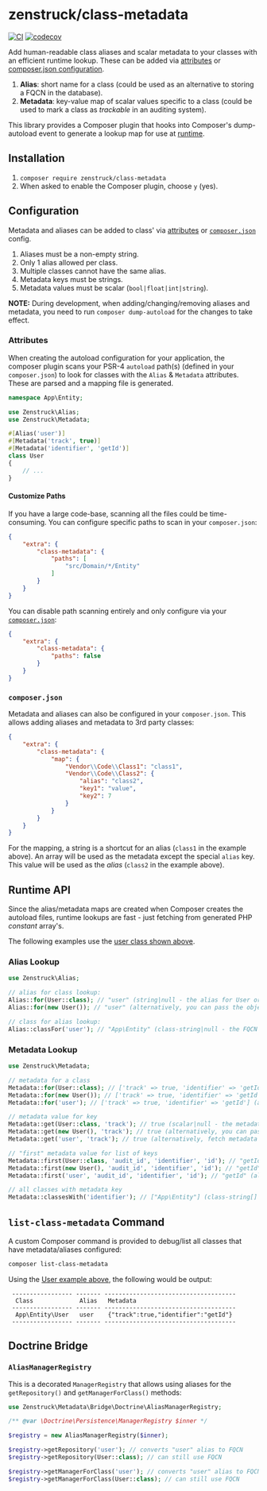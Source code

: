 # zenstruck/class-metadata

[![CI](https://github.com/zenstruck/class-metadata/actions/workflows/ci.yml/badge.svg)](https://github.com/zenstruck/class-metadata/actions/workflows/ci.yml)
[![codecov](https://codecov.io/gh/zenstruck/class-metadata/branch/1.x/graph/badge.svg?token=A8BKCMI6KD)](https://codecov.io/gh/zenstruck/class-metadata)

Add human-readable class aliases and scalar metadata to your classes with
an efficient runtime lookup. These can be added via [attributes](#attributes) or
[composer.json configuration](#composerjson).

1. **Alias**: short name for a class (could be used as an alternative to storing a FQCN
   in the database).
2. **Metadata**: key-value map of scalar values specific to a class (could be used
   to mark a class as _trackable_ in an auditing system).

This library provides a Composer plugin that hooks into Composer's dump-autoload
event to generate a lookup map for use at [runtime](#runtime-api).

## Installation

1. `composer require zenstruck/class-metadata`
2. When asked to enable the Composer plugin, choose `y` (yes).

## Configuration

Metadata and aliases can be added to class' via [attributes](#attributes) or
[`composer.json`](#composerjson) config.

1. Aliases must be a non-empty string.
2. Only 1 alias allowed per class.
3. Multiple classes cannot have the same alias.
4. Metadata keys must be strings.
5. Metadata values must be scalar (`bool|float|int|string`).

**NOTE:** During development, when adding/changing/removing aliases and
metadata, you need to run `composer dump-autoload` for the changes to take
effect.

### Attributes

When creating the autoload configuration for your application, the composer
plugin scans your PSR-4 `autoload` path(s) (defined in your `composer.json`)
to look for classes with the `Alias` & `Metadata` attributes. These are
parsed and a mapping file is generated.

```php
namespace App\Entity;

use Zenstruck\Alias;
use Zenstruck\Metadata;

#[Alias('user')]
#[Metadata('track', true)]
#[Metadata('identifier', 'getId')]
class User
{
    // ...
}
```

#### Customize Paths

If you have a large code-base, scanning all the files could be time-consuming.
You can configure specific paths to scan in your `composer.json`:

```json
{
    "extra": {
        "class-metadata": {
            "paths": [
                "src/Domain/*/Entity"
            ]
        }
    }
}
```

You can disable path scanning entirely and only configure via your
[`composer.json`](#composerjson):

```json
{
    "extra": {
        "class-metadata": {
            "paths": false
        }
    }
}
```

### `composer.json`

Metadata and aliases can also be configured in your `composer.json`. This allows
adding aliases and metadata to 3rd party classes:

```json
{
    "extra": {
        "class-metadata": {
            "map": {
                "Vendor\\Code\\Class1": "class1",
                "Vendor\\Code\\Class2": {
                    "alias": "class2",
                    "key1": "value",
                    "key2": 7
                }
            }
        }
    }
}
```

For the mapping, a string is a shortcut for an alias (`class1` in the example
above). An array will be used as the metadata except the special `alias` key.
This value will be used as the _alias_ (`class2` in the example above).

## Runtime API

Since the alias/metadata maps are created when Composer creates the
autoload files, runtime lookups are fast - just fetching from generated
PHP _constant_ array's.

The following examples use the [user class shown above](#attributes).

### Alias Lookup

```php
use Zenstruck\Alias;

// alias for class lookup:
Alias::for(User::class); // "user" (string|null - the alias for User or null if none)
Alias::for(new User()); // "user" (alternatively, you can pass the object directly)

// class for alias lookup:
Alias::classFor('user'); // "App\Entity" (class-string|null - the FQCN whose alias is "user")
```

### Metadata Lookup

```php
use Zenstruck\Metadata;

// metadata for a class
Metadata::for(User::class); // ['track' => true, 'identifier' => 'getId'] (array<string,scalar> - metadata array for User or empty array if none)
Metadata::for(new User()); // ['track' => true, 'identifier' => 'getId'] (alternatively, you can pass the object directly)
Metadata::for('user'); // ['track' => true, 'identifier' => 'getId'] (alternatively, fetch metadata by a class' alias)

// metadata value for key
Metadata::get(User::class, 'track'); // true (scalar|null - the metadata value for "key" or null if none)
Metadata::get(new User(), 'track'); // true (alternatively, you can pass the object directly)
Metadata::get('user', 'track'); // true (alternatively, fetch metadata by a class' alias)

// "first" metadata value for list of keys
Metadata::first(User::class, 'audit_id', 'identifier', 'id'); // "getId" (scalar|null - first metadata value found for" keys" (left to right) or null if none)
Metadata::first(new User(), 'audit_id', 'identifier', 'id'); // "getId" (alternatively, you can pass the object directly)
Metadata::first('user', 'audit_id', 'identifier', 'id'); // "getId" (alternatively, fetch metadata by a class' alias)

// all classes with metadata key
Metadata::classesWith('identifier'); // ["App\Entity"] (class-string[] - FQCN's that have metadata with key "identifier")
```

## `list-class-metadata` Command

A custom Composer command is provided to debug/list all classes that
have metadata/aliases configured:

```bash
composer list-class-metadata
```

Using the [User example above](#attributes), the following would be output:

```
 ----------------- ------- -------------------------------------
  Class             Alias   Metadata
 ----------------- ------- -------------------------------------
  App\Entity\User   user    {"track":true,"identifier":"getId"}
 ----------------- ------- -------------------------------------
```

## Doctrine Bridge

### `AliasManagerRegistry`

This is a decorated `ManagerRegistry` that allows using aliases for the
`getRepository()` and `getManagerForClass()` methods:

```php
use Zenstruck\Metadata\Bridge\Doctrine\AliasManagerRegistry;

/** @var \Doctrine\Persistence\ManagerRegistry $inner */

$registry = new AliasManagerRegistry($inner);

$registry->getRepository('user'); // converts "user" alias to FQCN
$registry->getRepository(User::class); // can still use FQCN

$registry->getManagerForClass('user'); // converts "user" alias to FQCN
$registry->getManagerForClass(User::class); // can still use FQCN
```
